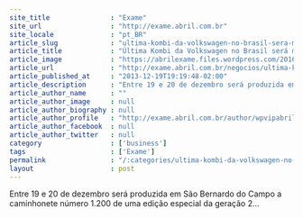 ```yaml
---
site_title               : "Exame"
site_url                 : "http://exame.abril.com.br"
site_locale              : "pt_BR"
article_slug             : "ultima-kombi-da-volkswagen-no-brasil-sera-montada-neste-mes"
article_title            : "Última Kombi da Volkswagen no Brasil será montada neste mês"
article_image            : "https://abrilexame.files.wordpress.com/2016/09/size_960_16_9_vw_kombi_last_edition_marca_fim_da_perua1.jpg?quality=70&strip=all&w=960"
article_url              : "http://exame.abril.com.br/negocios/ultima-kombi-da-volkswagen-no-brasil-sera-montada-neste-mes/"
article_published_at     : "2013-12-19T19:19:48-02:00"
article_description      : "Entre 19 e 20 de dezembro será produzida em São Bernardo do Campo a caminhonete número 1.200 de uma edição especial da geração 2..."
article_author_name      : ""
article_author_image     : null
article_author_biography : null
article_author_profile   : "http://exame.abril.com.br/author/wpvipabril/"
article_author_facebook  : null
article_author_twitter   : null
category                 : ['business']
tags                     : ['Exame']
permalink                : "/:categories/ultima-kombi-da-volkswagen-no-brasil-sera-montada-neste-mes/"
layout                   : post
---
```


Entre 19 e 20 de dezembro será produzida em São Bernardo do Campo a caminhonete número 1.200 de uma edição especial da geração 2...
